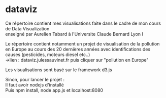 # dataviz
Ce répertoire contient mes visualisations faite dans le cadre de mon cours de Data Visualization </br>
enseigné par Aurelien Tabard à l'Universite Claude Bernard Lyon I </br>
 
Le répertoire contient notamment un projet de visualisation de la pollution en Europe au cours des 20 dernières années avec identifications
des causes (pesticides, moteurs diesel etc..)</br>
->lien : dataviz.julessauvinet.fr puis cliquer sur "pollution en Europe"

Les visualisations sont basé sur le framework d3.js </br>

Sinon, pour lancer le projet : </br>
Il faut avoir nodejs d'installé </br>
Puis npm install, node app.js et localhost:8080 </br>



